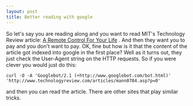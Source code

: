 ```yaml
---
layout: post
title: Better reading with google 
---
```


So let's say you are reading along and you want to read MIT's Technology Review article: [A Remote Control For Your Life](http://www.technologyreview.com/articles/mann0704.asp) . And then they want you to pay and you don't want to pay. OK, fine but how is it that the content of the article got indexed into google in the first place? Well as it turns out, they just check the User-Agent string on the HTTP requests. So if you were clever you would just do this:

```
curl -O -A 'Googlebot/2.1 (+http://www.googlebot.com/bot.html)'  'http://www.technologyreview.com/articles/mann0704.asp?p=0'
```

and then you can read the article. There are other sites that play similar tricks.
